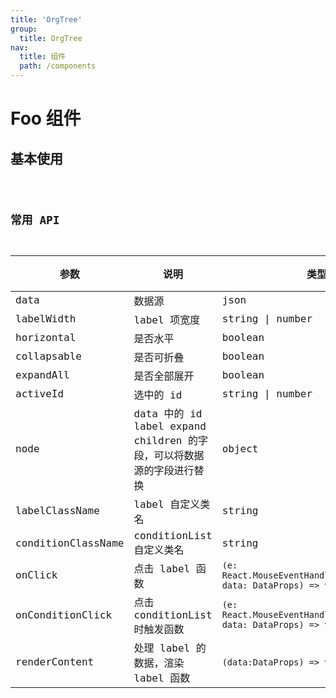 ```yaml
---
title: 'OrgTree'
group:
  title: OrgTree
nav:
  title: 组件
  path: /components
---
```


# Foo 组件

## 基本使用

<code src="./demos/Base.tsx" />

## 常用 API

| 参数               | 说明                                                                  | 类型                                                                 | 默认值                                                          | 版本 |
| ------------------ | --------------------------------------------------------------------- | -------------------------------------------------------------------- | --------------------------------------------------------------- | ---- |
| data               | 数据源                                                                | json                                                                 | -                                                               |      |
| labelWidth         | label 项宽度                                                          | string \| number                                                     | -                                                               |      |
| horizontal         | 是否水平                                                              | boolean                                                              | false                                                           |      |
| collapsable        | 是否可折叠                                                            | boolean                                                              | false                                                           |      |
| expandAll          | 是否全部展开                                                          | boolean                                                              | false                                                           |      |
| activeId           | 选中的 id                                                             | string \| number                                                     | -                                                               |      |
| node               | data 中的 id label expand children 的字段，可以将数据源的字段进行替换 | object                                                               | {id: 'id',label: 'label',expand: 'expand',children: 'children'} |      |
| labelClassName     | label 自定义类名                                                      | string                                                               | -                                                               |      |
| conditionClassName | conditionList 自定义类名                                              | string                                                               | -                                                               |      |
| onClick            | 点击 label 函数                                                       | `(e: React.MouseEventHandler<HTMLElement>, data: DataProps) => void` | -                                                               |      |
| onConditionClick   | 点击 conditionList 时触发函数                                         | `(e: React.MouseEventHandler<HTMLElement>, data: DataProps) => void` | -                                                               |      |
| renderContent      | 处理 label 的数据，渲染 label 函数                                    | `(data:DataProps) => void`                                           | -                                                               |      |
